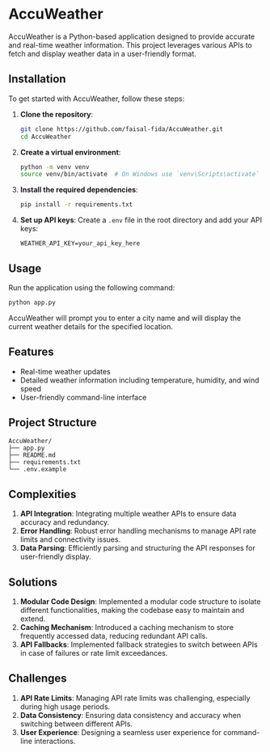 # AccuWeather

AccuWeather is a Python-based application designed to provide accurate and real-time weather information. This project leverages various APIs to fetch and display weather data in a user-friendly format.


## Installation

To get started with AccuWeather, follow these steps:

1. **Clone the repository**:
    ```bash
    git clone https://github.com/faisal-fida/AccuWeather.git
    cd AccuWeather
    ```

2. **Create a virtual environment**:
    ```bash
    python -m venv venv
    source venv/bin/activate  # On Windows use `venv\Scripts\activate`
    ```

3. **Install the required dependencies**:
    ```bash
    pip install -r requirements.txt
    ```

4. **Set up API keys**:
    Create a `.env` file in the root directory and add your API keys:
    ```env
    WEATHER_API_KEY=your_api_key_here
    ```

## Usage

Run the application using the following command:
```bash
python app.py
```

AccuWeather will prompt you to enter a city name and will display the current weather details for the specified location.

## Features

- Real-time weather updates
- Detailed weather information including temperature, humidity, and wind speed
- User-friendly command-line interface

## Project Structure

```
AccuWeather/
├── app.py
├── README.md
├── requirements.txt
└── .env.example
```

## Complexities

1. **API Integration**: Integrating multiple weather APIs to ensure data accuracy and redundancy.
2. **Error Handling**: Robust error handling mechanisms to manage API rate limits and connectivity issues.
3. **Data Parsing**: Efficiently parsing and structuring the API responses for user-friendly display.

## Solutions

1. **Modular Code Design**: Implemented a modular code structure to isolate different functionalities, making the codebase easy to maintain and extend.
2. **Caching Mechanism**: Introduced a caching mechanism to store frequently accessed data, reducing redundant API calls.
3. **API Fallbacks**: Implemented fallback strategies to switch between APIs in case of failures or rate limit exceedances.

## Challenges

1. **API Rate Limits**: Managing API rate limits was challenging, especially during high usage periods.
2. **Data Consistency**: Ensuring data consistency and accuracy when switching between different APIs.
3. **User Experience**: Designing a seamless user experience for command-line interactions.
